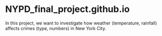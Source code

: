 # NYPD_final_project.github.io
In this project, we want to investigate how weather (temperature, rainfall) affects crimes (type, numbers) in New York City.
